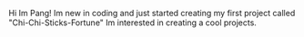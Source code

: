 Hi Im Pang! Im new in coding and just started creating my first project
called "Chi-Chi-Sticks-Fortune"
Im interested in creating a cool projects.
